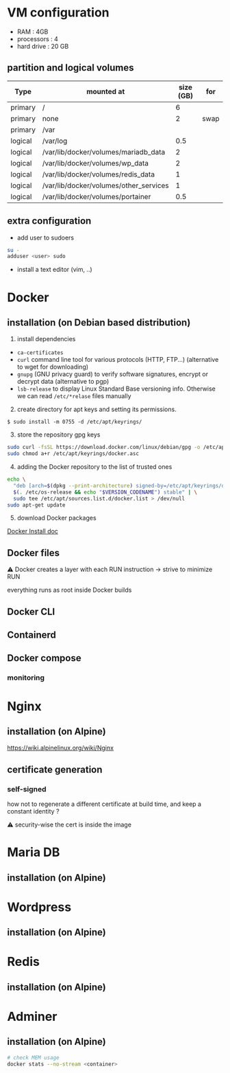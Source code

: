# VM configuration

- RAM : 4GB
- processors : 4
- hard drive : 20 GB

## partition and logical volumes

| Type    | mounted at                             | size (GB) | for  |
|---------|----------------------------------------|-----------|------|
| primary | /                                      | 6         |      |
| primary | none                                   | 2         | swap |
| primary | /var                                   |           |      |
| logical | /var/log                               | 0.5       |      |
| logical | /var/lib/docker/volumes/mariadb_data   | 2         |      |
| logical | /var/lib/docker/volumes/wp_data        | 2         |      |
| logical | /var/lib/docker/volumes/redis_data     | 1         |      |
| logical | /var/lib/docker/volumes/other_services | 1         |      |
| logical | /var/lib/docker/volumes/portainer      | 0.5       |      |


## extra configuration

- add user to sudoers
```bash
su -
adduser <user> sudo
```
- install a text editor (vim, ..)

# Docker

## installation (on Debian based distribution)

1. install dependencies

- `ca-certificates` 
- `curl` command line tool for various protocols (HTTP, FTP...) (alternative to wget for downloading)
- `gnupg` (GNU privacy guard) to verify software signatures, encrypt or decrypt data (alternative to pgp)
- `lsb-release` to display Linux Standard Base versioning info. Otherwise we can read `/etc/*relase` files manually

2. create directory for apt keys and setting its permissions.

`$ sudo install -m 0755 -d /etc/apt/keyrings/`

3. store the repository gpg keys

```bash
sudo curl -fsSL https://download.docker.com/linux/debian/gpg -o /etc/apt/keyrings/docker.asc
sudo chmod a+r /etc/apt/keyrings/docker.asc
```

4. adding the Docker repository to the list of trusted ones

```bash
echo \
  "deb [arch=$(dpkg --print-architecture) signed-by=/etc/apt/keyrings/docker.asc] https://download.docker.com/linux/debian \
  $(. /etc/os-release && echo "$VERSION_CODENAME") stable" | \
  sudo tee /etc/apt/sources.list.d/docker.list > /dev/null
sudo apt-get update
```

5. download Docker packages

[Docker Install doc](https://docs.docker.com/engine/install/debian/)

##

## Docker files

⚠️ Docker creates a layer with each RUN instruction -> strive to minimize RUN

everything runs as root inside Docker builds

## Docker CLI

## Containerd

## Docker compose

### monitoring

# Nginx

## installation (on Alpine)

https://wiki.alpinelinux.org/wiki/Nginx

## certificate generation

### self-signed

how not to regenerate a different certificate at build time, and keep a constant identity ?

⚠️ security-wise the cert is inside the image

# Maria DB

## installation (on Alpine)

# Wordpress

## installation (on Alpine)

# Redis

## installation (on Alpine)

# Adminer

## installation (on Alpine)

```bash
# check MEM usage
docker stats --no-stream <container>
```